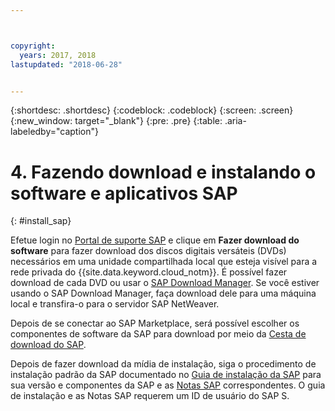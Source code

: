 ```yaml
---



copyright:
  years: 2017, 2018
lastupdated: "2018-06-28"


---
```


{:shortdesc: .shortdesc}
{:codeblock: .codeblock}
{:screen: .screen}
{:new_window: target="_blank"}
{:pre: .pre}
{:table: .aria-labeledby="caption"}

# 4. Fazendo download e instalando o software e aplicativos SAP
{: #install_sap}

Efetue login no [Portal de suporte SAP](https://support.sap.com/en/index.html) e clique em **Fazer download do software** para fazer download dos discos digitais versáteis (DVDs) necessários em uma unidade compartilhada local que esteja visível para a rede privada do {{site.data.keyword.cloud_notm}}. É possível fazer download de cada DVD ou usar o [SAP Download Manager](https://support.sap.com/software/download-manager/help.html). Se você estiver usando o SAP Download Manager, faça download dele para uma máquina local e transfira-o para o servidor SAP NetWeaver. 

Depois de se conectar ao SAP Marketplace, será possível escolher os componentes de software da SAP para download por meio da [Cesta de download do SAP](https://websmp210.sap-ag.de/~sapidp/002006825000000233112001/).

Depois de fazer download da mídia de instalação, siga o procedimento de instalação padrão da SAP documentado no [Guia de instalação da SAP](https://service.sap.com/instguides) para sua versão e componentes da SAP e as [Notas SAP](https://support.sap.com/notes) correspondentes. O guia de instalação e as Notas SAP requerem um ID de usuário do SAP S.


